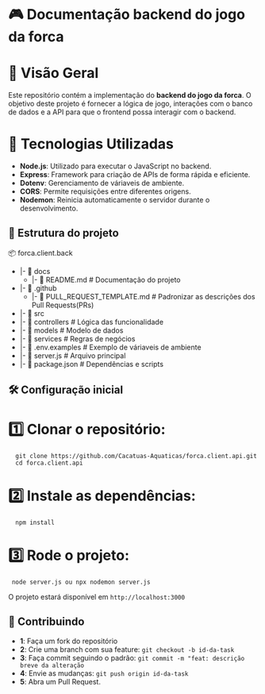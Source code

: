 # 🎮 Documentação backend do jogo da forca

# 🚀 Visão Geral

Este repositório contém a implementação do **backend do jogo da forca**. O objetivo deste projeto é fornecer a lógica de jogo, interações com o banco de dados e a API para que o frontend possa interagir com o backend.

# 🔌 Tecnologias Utilizadas

- **Node.js**: Utilizado para executar o JavaScript no backend.
- **Express**: Framework para criação de APIs de forma rápida e eficiente.
- **Dotenv**:  Gerenciamento de váriaveis de ambiente.
- **CORS**: Permite requisições entre diferentes origens.
- **Nodemon**: Reinicia automaticamente o servidor durante o desenvolvimento.

## 📂 Estrutura do projeto

   📦 forca.client.back
  - |- 📂 docs
      - |- 📜 README.md # Documentação do projeto
  - |- 📂 .github
      - |- 📜 PULL_REQUEST_TEMPLATE.md # Padronizar as descrições dos Pull Requests(PRs)
  - |- 📂 src
  - |- 📂 controllers # Lógica das funcionalidade
  - |- 📂 models # Modelo de dados
  - |- 📂 services # Regras de negócios
  - |- 📜 .env.examples # Exemplo de váriaveis de ambiente
  - |- 📜 server.js # Arquivo principal
  - |- 📜 package.json # Dependências e scripts


## 🛠️ Configuração inicial

# 1️⃣ Clonar o repositório:

      git clone https://github.com/Cacatuas-Aquaticas/forca.client.api.git
      cd forca.client.api

# 2️⃣ Instale as dependências:

      npm install

# 3️⃣ Rode o projeto:

     node server.js ou npx nodemon server.js

O projeto estará disponível em `http://localhost:3000` 

## 📄 Contribuindo

- **1**: Faça um fork do repositório
- **2**: Crie uma branch com sua feature: `git checkout -b id-da-task`
- **3**: Faça commit seguindo o padrão: `git commit -m "feat: descrição breve da alteração`
- **4**: Envie as mudanças: `git push origin id-da-task`
- **5**: Abra um Pull Request.








